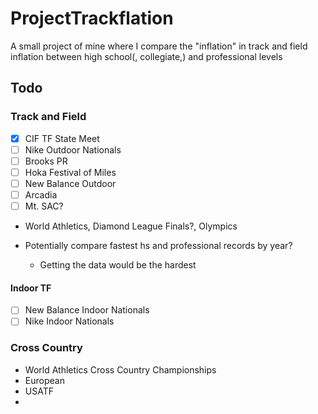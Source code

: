 # ProjectTrackflation
A small project of mine where I compare the "inflation" in track and field inflation between high school(, collegiate,) and professional levels

## Todo

### Track and Field
- [X] CIF TF State Meet
- [ ] Nike Outdoor Nationals
- [ ] Brooks PR
- [ ] Hoka Festival of Miles
- [ ] New Balance Outdoor
- [ ] Arcadia
- [ ] Mt. SAC?

- World Athletics, Diamond League Finals?, Olympics

- Potentially compare fastest hs and professional records by year?
    - Getting the data would be the hardest



#### Indoor TF
- [ ] New Balance Indoor Nationals
- [ ] Nike Indoor Nationals

### Cross Country
- World Athletics Cross Country Championships
- European
- USATF
- 